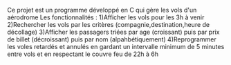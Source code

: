 Ce projet est un programme développé en C qui gère les vols d'un aérodrome
Les fonctionnalités :
1)Afficher les vols pour les 3h à venir
2)Rechercher les vols par les critères (compagnie,destination,heure de décollage)
3)Afficher les passagers triées par age (croissant) puis par prix de billet (décroissant) puis par nom (alpahbétiquement)
4)Reprogrammer les voles retardés et annulés en gardant un intervalle minimum de 5 minutes entre vols et en respectant le couvre feu de 22h à 6h
